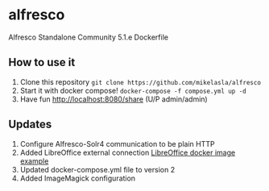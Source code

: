 # alfresco

Alfresco Standalone Community 5.1.e Dockerfile

## How to use it  

1. Clone this repository `git clone https://github.com/mikelasla/alfresco`
4. Start it with docker compose! `docker-compose -f compose.yml up -d`
5. Have fun [http://localhost:8080/share](http://localhost:8080/share) (U/P admin/admin)


## Updates

1. Configure Alfresco-Solr4 communication to be plain HTTP
2. Added LibreOffice external connection [LibreOffice docker image example](https://hub.docker.com/r/keensoft/libreoffice)
3. Updated docker-compose.yml file to version 2
4. Added ImageMagick configuration

